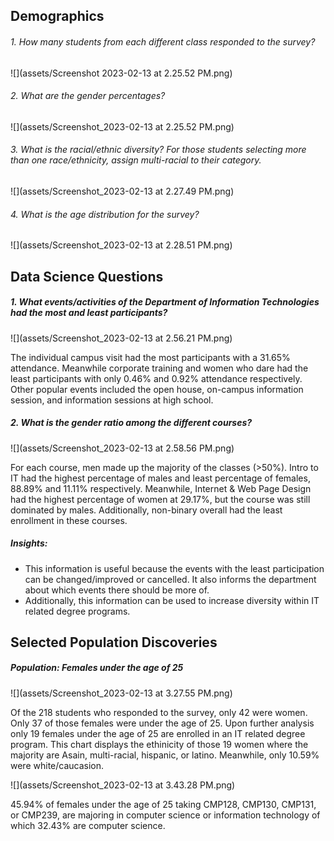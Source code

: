## Demographics

###### 1. How many students from each different class responded to the survey?

![](assets/Screenshot 2023-02-13 at 2.25.52 PM.png)

###### 2. What are the gender percentages?

![](assets/Screenshot_2023-02-13 at 2.25.52 PM.png)

###### 3. What is the racial/ethnic diversity? For those students selecting more than one race/ethnicity, assign multi-racial to their category.

![](assets/Screenshot_2023-02-13 at 2.27.49 PM.png)

###### 4. What is the age distribution for the survey?

![](assets/Screenshot_2023-02-13 at 2.28.51 PM.png)

## Data Science Questions

##### 1. What events/activities of the Department of Information Technologies had the most and least participants?

![](assets/Screenshot_2023-02-13 at 2.56.21 PM.png)

The individual campus visit had the most participants with a   31.65% attendance. Meanwhile corporate training and women who dare had the least participants with only 0.46% and 0.92% attendance respectively. Other popular events included the open house, on-campus information session, and information sessions at high school.

##### 2. What is the gender ratio among the different courses?

![](assets/Screenshot_2023-02-13 at 2.58.56 PM.png)

For each course, men made up the majority of the classes (>50%). Intro to IT had the highest percentage of males and least percentage of females, 88.89% and 11.11% respectively. Meanwhile, Internet & Web Page Design had the highest percentage of women at 29.17%, but the course was still dominated by males. Additionally, non-binary overall had the least enrollment in these courses.

##### Insights:

- This information is useful because the events with the least participation can be changed/improved or cancelled. It also informs the department about which events there should be more of.
- Additionally, this information can be used to increase diversity within IT related degree programs.

## Selected Population Discoveries

##### Population: Females under the age of 25

![](assets/Screenshot_2023-02-13 at 3.27.55 PM.png)

Of the 218 students who responded to the survey, only 42 were women. Only 37 of those females were under the age of 25. Upon further analysis only 19 females under the age of 25 are enrolled in an IT related degree program. This chart displays the ethinicity of those 19 women where the majority are Asain, multi-racial, hispanic, or latino. Meanwhile, only 10.59% were white/caucasion.

![](assets/Screenshot_2023-02-13 at 3.43.28 PM.png)

45.94% of females under the age of 25 taking CMP128, CMP130, CMP131, or CMP239, are majoring in computer science or information technology of which 32.43% are computer science.
